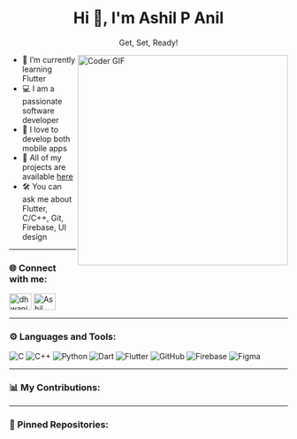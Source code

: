 <h1 align="center">Hi 👋, I'm Ashil P Anil</h1>
<p align="center">Get, Set, Ready!</p>

<img align="right" alt="Coder GIF" width="380" src="https://firebasestorage.googleapis.com/v0/b/nitc-permission-system.appspot.com/o/github-images%2Fdhwanish-coding.gif?alt=media&token=1bf44f70-8a12-43e7-bab7-f2992be2bff2" />

- 🌱 I’m currently learning Flutter  
- 💻 I am a passionate software developer  
- 🚀 I love to develop both mobile apps  
- 🔗 All of my projects are available [here](https://github.com/ashilCtn)
- 🛠️ You can ask me about Flutter, C/C++, Git, Firebase, UI design

---

### 🌐 Connect with me:

<p>
    <a href="https://leetcode.com/u/FairyArez/">
    <img align="center" src="https://firebasestorage.googleapis.com/v0/b/nitc-permission-system.appspot.com/o/github-images%2Fleetcode.svg?alt=media&token=4682f396-e6cf-4c6d-901d-58370e54ff6c" alt="dhwanish3" height="30" width="40" /></a>
  <a href="https://www.linkedin.com/in/ashil-undefined-50033929b/" target="_blank">
  <img align="center" src="https://firebasestorage.googleapis.com/v0/b/nitc-permission-system.appspot.com/o/github-images%2Flinkedin.svg?alt=media&token=dbb39266-3dcc-483d-a04a-b0f3094b4af9" alt="Ashil LinkedIn" height="30" width="40" />
</a>
</p>

---

### ⚙️ Languages and Tools:

<p>
  <img src="https://img.icons8.com/color/48/c-programming.png" alt="C" />
  <img src="https://img.icons8.com/color/48/c-plus-plus-logo.png" alt="C++" />
  <img src="https://img.icons8.com/color/48/python--v1.png" alt="Python" />
  <img src="https://img.icons8.com/color/48/dart.png" alt="Dart" />
  <img src="https://img.icons8.com/color/48/flutter.png" alt="Flutter" />
  <img src="https://img.icons8.com/color/48/github--v1.png" alt="GitHub" />
  <img src="https://img.icons8.com/color/48/firebase.png" alt="Firebase" />
  <img src="https://img.icons8.com/color/48/figma--v1.png" alt="Figma" />
</p>

---

### 📊 My Contributions:



---

### 📌 Pinned Repositories:

<!-- Add your pinned repos manually here later -->
